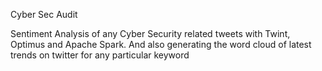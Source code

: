 Cyber Sec Audit

Sentiment Analysis of any Cyber Security related tweets with Twint, Optimus and Apache Spark. And also generating the word cloud of latest trends on twitter for any particular keyword